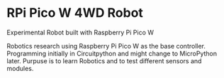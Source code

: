 # RPi Pico W 4WD Robot
Experimental Robot built with Raspberry Pi Pico W

Robotics research using Raspberry Pi Pico W as the base controller. Programming initially in Circuitpython and might change to MicroPython later. Purpuse is to learn Robotics and to test different sensors and modules.
